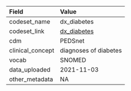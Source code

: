 |Field            |Value                 |
|:----------------|:---------------------|
|codeset_name     |dx_diabetes           |
|codeset_link     |[dx_diabetes](https://github.com/PEDSnet/Variable-Dictionary/blob/main/condition/dx_diabetes.csv)|
|cdm              |PEDSnet               |
|clinical_concept |diagnoses of diabetes |
|vocab            |SNOMED                |
|data_uploaded    |2021-11-03            |
|other_metadata   |NA                    |
